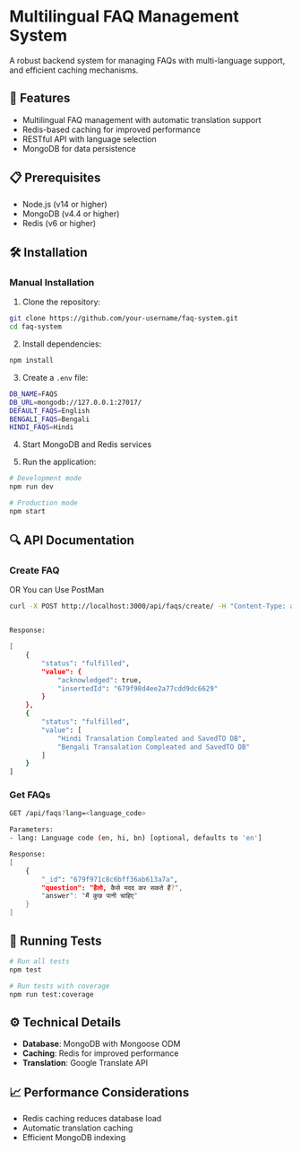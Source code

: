 # Multilingual FAQ Management System

A robust backend system for managing FAQs with multi-language support, and efficient caching mechanisms.

## 🚀 Features

- Multilingual FAQ management with automatic translation support
- Redis-based caching for improved performance
- RESTful API with language selection
- MongoDB for data persistence

## 📋 Prerequisites

- Node.js (v14 or higher)
- MongoDB (v4.4 or higher)
- Redis (v6 or higher)

## 🛠️ Installation

### Manual Installation

1. Clone the repository:
```bash
git clone https://github.com/your-username/faq-system.git
cd faq-system
```

2. Install dependencies:
```bash
npm install
```

3. Create a `.env` file:
```bash
DB_NAME=FAQS
DB_URL=mongodb://127.0.0.1:27017/
DEFAULT_FAQS=English
BENGALI_FAQS=Bengali
HINDI_FAQS=Hindi
```

4. Start MongoDB and Redis services

5. Run the application:
```bash
# Development mode
npm run dev

# Production mode
npm start
```

## 🔍 API Documentation

### Create FAQ
OR You can Use PostMan

```bash
curl -X POST http://localhost:3000/api/faqs/create/ -H "Content-Type: application/json"   -d '{"question": "What is this?", "answer": "This is a FAQ system"}'


Response:

[
    {
        "status": "fulfilled",
        "value": {
            "acknowledged": true,
            "insertedId": "679f98d4ee2a77cdd9dc6629"
        }
    },
    {
        "status": "fulfilled",
        "value": [
            "Hindi Transalation Compleated and SavedTO DB",
            "Bengali Transalation Compleated and SavedTO DB"
        ]
    }
]
```

### Get FAQs

```bash
GET /api/faqs?lang=<language_code>

Parameters:
- lang: Language code (en, hi, bn) [optional, defaults to 'en']

Response:
[
    {
        "_id": "679f971c8c6bff36ab613a7a",
        "question": "हैलो, कैसे मदद कर सकते हैं?",
        "answer": "मैं कुछ पानी चाहिए"
    }
]
```

## 🧪 Running Tests

```bash
# Run all tests
npm test

# Run tests with coverage
npm run test:coverage
```


## ⚙️ Technical Details

- **Database**: MongoDB with Mongoose ODM
- **Caching**: Redis for improved performance
- **Translation**: Google Translate API

## 📈 Performance Considerations

- Redis caching reduces database load
- Automatic translation caching
- Efficient MongoDB indexing

